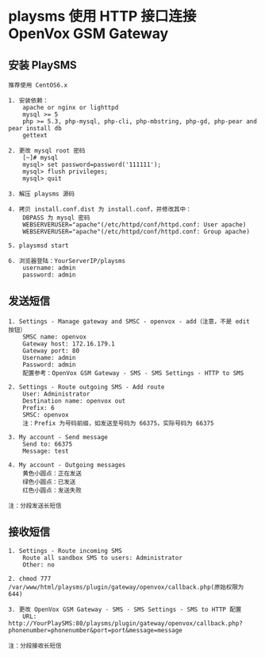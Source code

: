 # playsms 使用 HTTP 接口连接 OpenVox GSM Gateway

## 安装 PlaySMS

	推荐使用 CentOS6.x

	1. 安装依赖：
		apache or nginx or lighttpd
		mysql >= 5
		php >= 5.3, php-mysql, php-cli, php-mbstring, php-gd, php-pear and pear install db
		gettext

	2. 更改 mysql root 密码
		[~]# mysql
		mysql> set password=password('111111');
		mysql> flush privileges;
		mysql> quit

	3. 解压 playsms 源码

	4. 拷贝 install.conf.dist 为 install.conf，并修改其中：
		DBPASS 为 mysql 密码
		WEBSERVERUSER="apache"(/etc/httpd/conf/httpd.conf: User apache)
		WEBSERVERUSER="apache"(/etc/httpd/conf/httpd.conf: Group apache)

	5. playsmsd start

	6. 浏览器登陆：YourServerIP/playsms
		username: admin
		password: admin
	
## 发送短信

	1. Settings - Manage gateway and SMSC - openvox - add（注意，不是 edit 按钮）
		SMSC name: openvox
		Gateway host: 172.16.179.1
		Gateway port: 80
		Username: admin
		Password: admin
		配置参考：OpenVox GSM Gateway - SMS - SMS Settings - HTTP to SMS

	2. Settings - Route outgoing SMS - Add route
		User: Administrator
		Destination name: openvox out
		Prefix: 6
		SMSC: openvox
		注：Prefix 为号码前缀，如发送至号码为 66375，实际号码为 66375

	3. My account - Send message
		Send to: 66375
		Message: test

	4. My account - Outgoing messages
		黄色小圆点：正在发送
		绿色小圆点：已发送
		红色小圆点：发送失败
		
	注：分段发送长短信
	
## 接收短信

	1. Settings - Route incoming SMS
		Route all sandbox SMS to users: Administrator
		Other: no

	2. chmod 777 /var/www/html/playsms/plugin/gateway/openvox/callback.php(原始权限为 644)

	3. 更改 OpenVox GSM Gateway - SMS - SMS Settings - SMS to HTTP 配置
		URL: http://YourPlaySMS:80/playsms/plugin/gateway/openvox/callback.php?phonenumber=phonenumber&port=port&message=message
	
	注：分段接收长短信
	